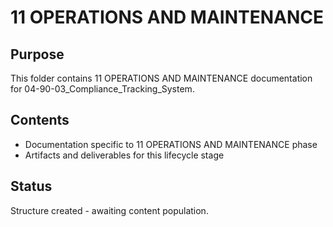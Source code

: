 # 11 OPERATIONS AND MAINTENANCE

## Purpose
This folder contains 11 OPERATIONS AND MAINTENANCE documentation for 04-90-03_Compliance_Tracking_System.

## Contents
- Documentation specific to 11 OPERATIONS AND MAINTENANCE phase
- Artifacts and deliverables for this lifecycle stage

## Status
Structure created - awaiting content population.
